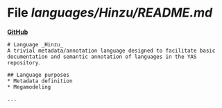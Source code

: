 # File _languages/Hinzu/README.md_
**[GitHub](https://github.com/softlang/yas/blob/master/languages/Hinzu/README.md)**
```
# Language _Hinzu_
A trivial metadata/annotation language designed to facilitate basic documentation and semantic annotation of languages in the YAS repository.

## Language purposes
* Metadata definition
* Megamodeling

...
```
